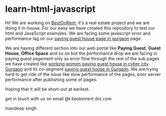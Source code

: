 # learn-html-javascript
Hi! We are working on <a href="http://bestonrent.com/" target="blank">BestOnRent</a>; it's a real estate project and we are doing it in-house. For our easy we have created this repository to test our html and JavaScript examples.
We are facing some javascript error and performance lag on our <a href="http://bestonrent.com/paying-guest/gurgaon" target="blank">paying guest house page in gurgaon</a> page.

We are having different section into our web portal like <b>Paying Guest</b>, <b>Guest House</b>, <b>Office Space</b> and so on but the performance drop we are facing in paying guest segement only as error flow through the rest of the sub pages we have created like <a href="http://bestonrent.com/paying-guest/gurgaon/girls" target="blank">working women paying guest house in cyber city Gurgaon</a> and its co-segment <a href="http://bestonrent.com/paying-guest/gurgaon/boys" target="blank">paying guest house in Gurgaon</a>. We are trying hard to get ride of the issue like slow performance of the pages, poor server performance after publishing some of pages.

Hoping that it will be short-out at earliest.

get in touch with us on email @t bestonrent dot com

mandeep singh


